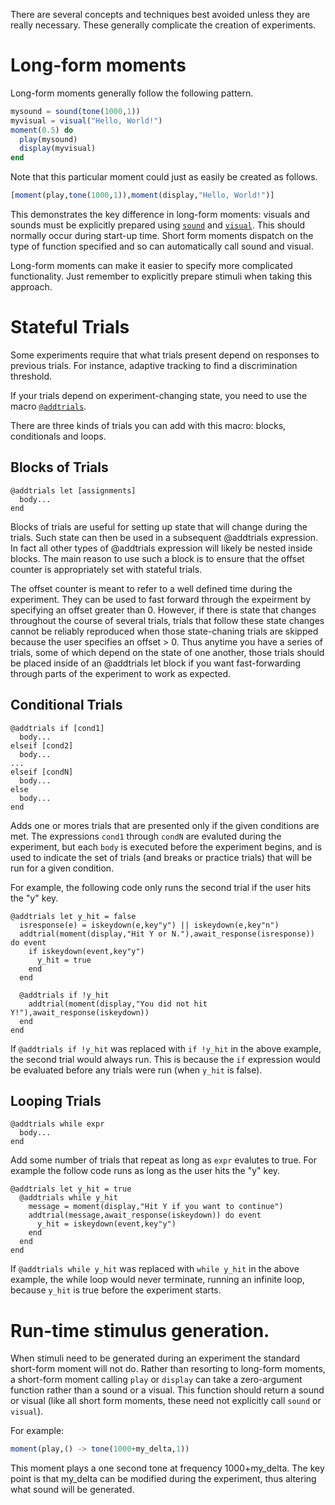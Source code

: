 There are several concepts and techniques best avoided unless they are really necessary. These generally complicate the creation of experiments. 

# Long-form moments

Long-form moments generally follow the following pattern.

```julia
mysound = sound(tone(1000,1))
myvisual = visual("Hello, World!")
moment(0.5) do
  play(mysound)
  display(myvisual)
end
```

Note that this particular moment could just as easily be created as follows.

```julia
[moment(play,tone(1000,1)),moment(display,"Hello, World!")]
```

This demonstrates the key difference in long-form moments: visuals and sounds must
be explicitly prepared using [`sound`](@ref) and [`visual`](@ref). This should normally occur
during start-up time. Short form moments dispatch on the type of function specified
and so can automatically call sound and visual.

Long-form moments can make it easier to specify more complicated functionality. Just remember to explicitly prepare stimuli when taking this approach.

# Stateful Trials

Some experiments require that what trials present depend on responses to previous trials. For instance, adaptive tracking to find a discrimination threshold.

If your trials depend on experiment-changing state, you need to use the macro [`@addtrials`](@ref).

There are three kinds of trials you can add with this macro: blocks,
conditionals and loops.

## Blocks of Trials

    @addtrials let [assignments]
      body...
    end

Blocks of trials are useful for setting up state that will change during the
trials. Such state can then be used in a subsequent @addtrials expression. In
fact all other types of @addtrials expression will likely be nested inside
blocks. The main reason to use such a block is to ensure that the offset counter
is appropriately set with stateful trials.

The offset counter is meant to refer to a well defined time during the
experiment.  They can be used to fast forward through the expeirment by
specifying an offset greater than 0.  However, if there is state that changes
throughout the course of several trials, trials that follow these state changes
cannot be reliably reproduced when those state-chaning trials are skipped
because the user specifies an offset > 0. Thus anytime you have
a series of trials, some of which depend on the state of one another, those
trials should be placed inside of an @addtrials let block if you want
fast-forwarding through parts of the experiment to work as expected.

## Conditional Trials

    @addtrials if [cond1]
      body...
    elseif [cond2]
      body...
    ...
    elseif [condN]
      body...
    else
      body...
    end

Adds one or mores trials that are presented only if the given conditions are
met. The expressions `cond1` through `condN` are evaluted during the experiment,
but each `body` is executed before the experiment begins, and is used to
indicate the set of trials (and breaks or practice trials) that will be run for
a given condition.

For example, the following code only runs the second trial if the user
hits the "y" key.

    @addtrials let y_hit = false
      isresponse(e) = iskeydown(e,key"y") || iskeydown(e,key"n")
      addtrial(moment(display,"Hit Y or N."),await_response(isresponse)) do event
        if iskeydown(event,key"y")
          y_hit = true
        end
      end

      @addtrials if !y_hit
        addtrial(moment(display,"You did not hit Y!"),await_response(iskeydown))
      end
    end

If `@addtrials if !y_hit` was replaced with `if !y_hit` in the above example,
the second trial would always run. This is because the `if` expression would be
evaluated before any trials were run (when `y_hit` is false).

## Looping Trials

    @addtrials while expr
      body...
    end

Add some number of trials that repeat as long as `expr` evalutes to true.
For example the follow code runs as long as the user hits the "y" key.

    @addtrials let y_hit = true
      @addtrials while y_hit
        message = moment(display,"Hit Y if you want to continue")
        addtrial(message,await_response(iskeydown)) do event
          y_hit = iskeydown(event,key"y")
        end
      end
    end

If `@addtrials while y_hit` was replaced with `while y_hit` in the above
example, the while loop would never terminate, running an infinite loop, because
`y_hit` is true before the experiment starts.

# Run-time stimulus generation.

When stimuli need to be generated during an experiment the standard short-form moment will not do. Rather than resorting to long-form moments, a short-form moment calling `play` or `display` can take a zero-argument function rather than a sound or a visual. This function should return a sound or visual (like all short form moments, these need not explicitly call
`sound` or `visual`).

For example:

```julia
moment(play,() -> tone(1000+my_delta,1))
```

This moment plays a one second tone at frequency 1000+my_delta. The key point is that my_delta can be modified during the experiment, thus altering what sound will be generated.
